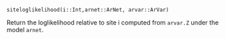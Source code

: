 ```
siteloglikelihood(i::Int,arnet::ArNet, arvar::ArVar)
```

Return the loglikelihood relative to site i computed from `arvar.Z` under the model `arnet`. 
